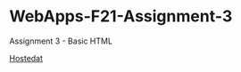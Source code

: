 # WebApps-F21-Assignment-3
Assignment 3 - Basic HTML

[Hostedat]( https://44-563-webapps-f21.github.io/webapps-f21-assignment-3-gangashiva29/)